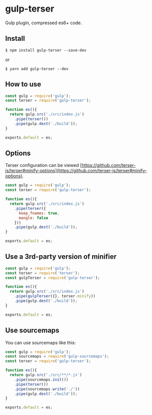 # gulp-terser

Gulp plugin, compressed es6+ code.

## Install

```
$ npm install gulp-terser --save-dev
```
or
```
$ yarn add gulp-terser --dev
```

## How to use

```javascript
const gulp = require('gulp');
const terser = require('gulp-terser');

function es(){
  return gulp.src('./src/index.js')
    .pipe(terser())
    .pipe(gulp.dest('./build'));
}

exports.default = es;
```

## Options

Terser configuration can be viewed [https://github.com/terser-js/terser#minify-options](https://github.com/terser-js/terser#minify-options).

```javascript
const gulp = require('gulp');
const terser = require('gulp-terser');

function es(){
  return gulp.src('./src/index.js')
    .pipe(terser({
      keep_fnames: true,
      mangle: false
    }))
    .pipe(gulp.dest('./build'));
}

exports.default = es;
```

## Use a 3rd-party version of minifier

```javascript
const gulp = require('gulp');
const terser = require('terser');
const gulpTerser = require('gulp-terser');

function es(){
  return gulp.src('./src/index.js')
    .pipe(gulpTerser({}, terser.minify))
    .pipe(gulp.dest('./build'));
}

exports.default = es;
```

## Use sourcemaps

You can use sourcemaps like this:

```javascript
const gulp = require('gulp');
const sourcemaps = require('gulp-sourcemaps');
const terser = require('gulp-terser');

function es(){
  return gulp.src('./src/**/*.js')
    .pipe(sourcemaps.init())
    .pipe(terser())
    .pipe(sourcemaps.write('./'))
    .pipe(gulp.dest('./build'));
}

exports.default = es;
```